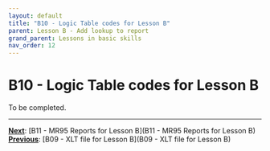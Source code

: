 ```yaml
---
layout: default
title: "B10 - Logic Table codes for Lesson B"
parent: Lesson B - Add lookup to report
grand_parent: Lessons in basic skills
nav_order: 12
---
```


# B10 - Logic Table codes for Lesson B

To be completed.  




---
**<u>Next</u>**: [B11 - MR95 Reports for Lesson B](B11 - MR95 Reports for Lesson B)   
**<u>Previous</u>**: [B09 - XLT file for Lesson B](B09 - XLT file for Lesson B)  
